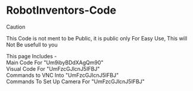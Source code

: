 # RobotInventors-Code
> [!CAUTION]
> This Code is not ment to be Public, it is public only For Easy Use, This will Not Be usefull to you

This page Includes -                                                                                                                                                  
Main Code For "Um9ibyBDdXAgQm90"                                                                                                                                      
Visual Code For "UmFzcGJlcnJ5IFBJ"                                                                                                                                    
Commands to VNC Into "UmFzcGJlcnJ5IFBJ"                                                                                                                               
Commands To Set Up Camera For "UmFzcGJlcnJ5IFBJ"                                                                                                                      
